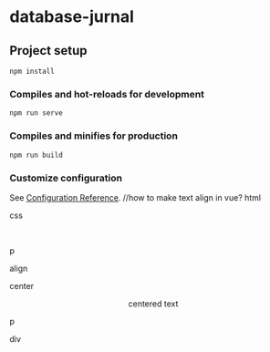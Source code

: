 # database-jurnal

## Project setup
```
npm install
```

### Compiles and hot-reloads for development
```
npm run serve
```

### Compiles and minifies for production
```
npm run build
```

### Customize configuration
See [Configuration Reference](https://cli.vuejs.org/config/).
//how to make text align in vue?
html

css

<p style="text-align: center;">

</p>

<br>

p

align

center

<p align="center">centered text</p>

<div>

<p>

p

div

